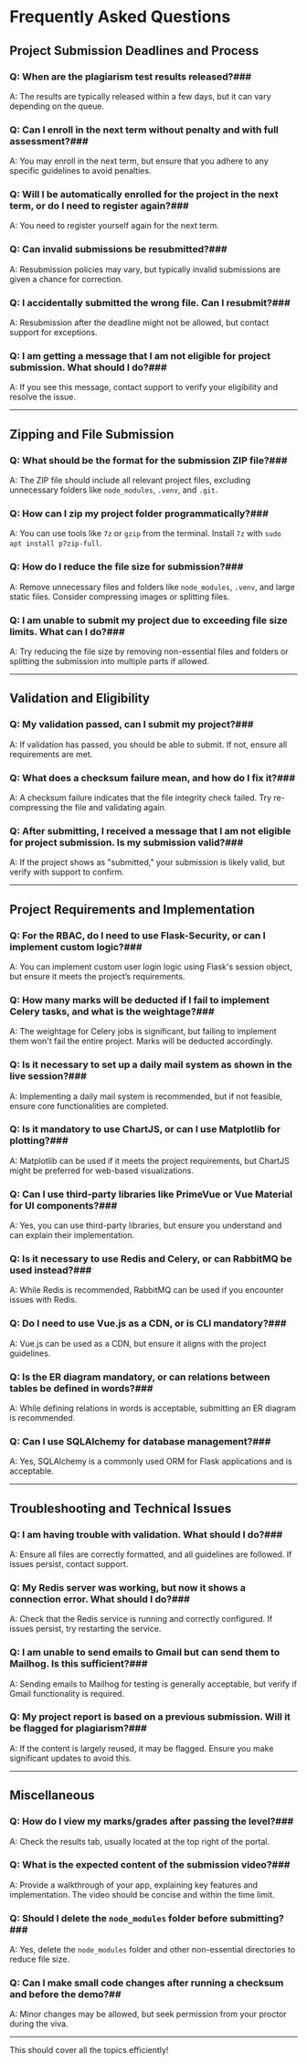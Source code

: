 # Frequently Asked Questions

## Project Submission Deadlines and Process

### Q: When are the plagiarism test results released?###

A: The results are typically released within a few days, but it can vary depending on the queue.

### Q: Can I enroll in the next term without penalty and with full assessment?###

A: You may enroll in the next term, but ensure that you adhere to any specific guidelines to avoid penalties.

### Q: Will I be automatically enrolled for the project in the next term, or do I need to register again?###

A: You need to register yourself again for the next term.

### Q: Can invalid submissions be resubmitted?###

A: Resubmission policies may vary, but typically invalid submissions are given a chance for correction.

### Q: I accidentally submitted the wrong file. Can I resubmit?###

A: Resubmission after the deadline might not be allowed, but contact support for exceptions.

### Q: I am getting a message that I am not eligible for project submission. What should I do?###

A: If you see this message, contact support to verify your eligibility and resolve the issue.

---

## Zipping and File Submission

### Q: What should be the format for the submission ZIP file?###

A: The ZIP file should include all relevant project files, excluding unnecessary folders like `node_modules`, `.venv`, and `.git`.

### Q: How can I zip my project folder programmatically?###

A: You can use tools like `7z` or `gzip` from the terminal. Install `7z` with `sudo apt install p7zip-full`.

### Q: How do I reduce the file size for submission?###

A: Remove unnecessary files and folders like `node_modules`, `.venv`, and large static files. Consider compressing images or splitting files.

### Q: I am unable to submit my project due to exceeding file size limits. What can I do?###

A: Try reducing the file size by removing non-essential files and folders or splitting the submission into multiple parts if allowed.

---

## Validation and Eligibility

### Q: My validation passed, can I submit my project?###

A: If validation has passed, you should be able to submit. If not, ensure all requirements are met.

### Q: What does a checksum failure mean, and how do I fix it?###

A: A checksum failure indicates that the file integrity check failed. Try re-compressing the file and validating again.

### Q: After submitting, I received a message that I am not eligible for project submission. Is my submission valid?###

A: If the project shows as "submitted," your submission is likely valid, but verify with support to confirm.

---

## Project Requirements and Implementation

### Q: For the RBAC, do I need to use Flask-Security, or can I implement custom logic?###

A: You can implement custom user login logic using Flask's session object, but ensure it meets the project’s requirements.

### Q: How many marks will be deducted if I fail to implement Celery tasks, and what is the weightage?###

A: The weightage for Celery jobs is significant, but failing to implement them won't fail the entire project. Marks will be deducted accordingly.

### Q: Is it necessary to set up a daily mail system as shown in the live session?###

A: Implementing a daily mail system is recommended, but if not feasible, ensure core functionalities are completed.

### Q: Is it mandatory to use ChartJS, or can I use Matplotlib for plotting?###

A: Matplotlib can be used if it meets the project requirements, but ChartJS might be preferred for web-based visualizations.

### Q: Can I use third-party libraries like PrimeVue or Vue Material for UI components?###

A: Yes, you can use third-party libraries, but ensure you understand and can explain their implementation.

### Q: Is it necessary to use Redis and Celery, or can RabbitMQ be used instead?###

A: While Redis is recommended, RabbitMQ can be used if you encounter issues with Redis.

### Q: Do I need to use Vue.js as a CDN, or is CLI mandatory?###

A: Vue.js can be used as a CDN, but ensure it aligns with the project guidelines.

### Q: Is the ER diagram mandatory, or can relations between tables be defined in words?###

A: While defining relations in words is acceptable, submitting an ER diagram is recommended.

### Q: Can I use SQLAlchemy for database management?###

A: Yes, SQLAlchemy is a commonly used ORM for Flask applications and is acceptable.

---

## Troubleshooting and Technical Issues

### Q: I am having trouble with validation. What should I do?###

A: Ensure all files are correctly formatted, and all guidelines are followed. If issues persist, contact support.

### Q: My Redis server was working, but now it shows a connection error. What should I do?###

A: Check that the Redis service is running and correctly configured. If issues persist, try restarting the service.

### Q: I am unable to send emails to Gmail but can send them to Mailhog. Is this sufficient?###

A: Sending emails to Mailhog for testing is generally acceptable, but verify if Gmail functionality is required.

### Q: My project report is based on a previous submission. Will it be flagged for plagiarism?###

A: If the content is largely reused, it may be flagged. Ensure you make significant updates to avoid this.

---

## Miscellaneous

### Q: How do I view my marks/grades after passing the level?###

A: Check the results tab, usually located at the top right of the portal.

### Q: What is the expected content of the submission video?###

A: Provide a walkthrough of your app, explaining key features and implementation. The video should be concise and within the time limit.

### Q: Should I delete the `node_modules` folder before submitting?###

A: Yes, delete the `node_modules` folder and other non-essential directories to reduce file size.

### Q: Can I make small code changes after running a checksum and before the demo?##

A: Minor changes may be allowed, but seek permission from your proctor during the viva.

---

This should cover all the topics efficiently!
